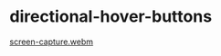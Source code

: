# directional-hover-buttons

[screen-capture.webm](https://github.com/pouyamer/directional-hover-buttons/assets/20505286/a46c3e55-1184-4a2f-87d4-4b980fee1437)

